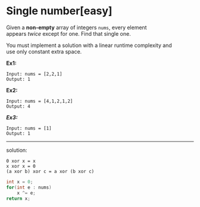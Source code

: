 # Single number[easy]

Given a **non-empty** array of integers `nums`, every element appears *twice* except for one. Find that single one.

You must implement a solution with a linear runtime complexity and use only constant extra space.

**Ex1:**

```
Input: nums = [2,2,1]
Output: 1
```

**Ex2:**

```
Input: nums = [4,1,2,1,2]
Output: 4
```

***Ex3:***

```
Input: nums = [1]
Output: 1
```

---

solution:
```
0 xor x = x
x xor x = 0
(a xor b) xor c = a xor (b xor c)
```

```cpp
int x = 0;
for(int e : nums)
	x ^= e;
return x;
```
